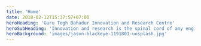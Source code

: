 ```yaml
---
title: 'Home'
date: 2018-02-12T15:37:57+07:00
heroHeading: 'Guru Tegh Bahadur Innovation and Research Centre'
heroSubHeading: 'Innovation and research is the spinal cord of any engineering college and is essential to ignite the innovative minds to become excellent engineers. A Research centre can enhance the growth of the organization through leaders and subject experts. With this idea of inculcating research culture in students and faculty, GTBIRC has been established in GTBIT premises.'
heroBackground: 'images/jason-blackeye-1191801-unsplash.jpg'
---
```

